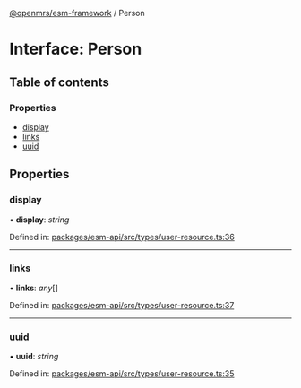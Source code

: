 [@openmrs/esm-framework](../API.md) / Person

# Interface: Person

## Table of contents

### Properties

- [display](person.md#display)
- [links](person.md#links)
- [uuid](person.md#uuid)

## Properties

### display

• **display**: *string*

Defined in: [packages/esm-api/src/types/user-resource.ts:36](https://github.com/openmrs/openmrs-esm-core/blob/master/packages/esm-api/src/types/user-resource.ts#L36)

___

### links

• **links**: *any*[]

Defined in: [packages/esm-api/src/types/user-resource.ts:37](https://github.com/openmrs/openmrs-esm-core/blob/master/packages/esm-api/src/types/user-resource.ts#L37)

___

### uuid

• **uuid**: *string*

Defined in: [packages/esm-api/src/types/user-resource.ts:35](https://github.com/openmrs/openmrs-esm-core/blob/master/packages/esm-api/src/types/user-resource.ts#L35)
